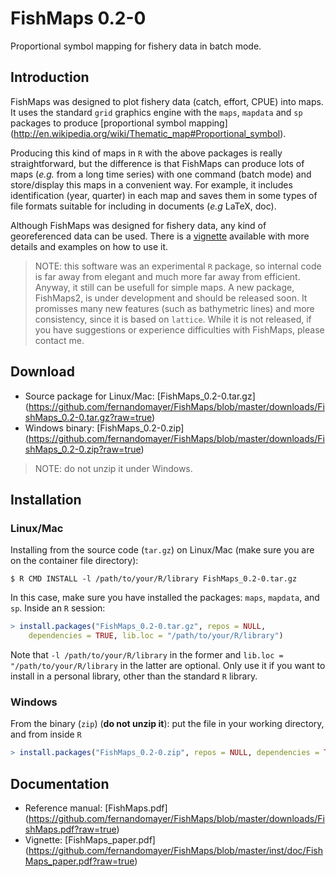 # FishMaps 0.2-0

Proportional symbol mapping for fishery data in batch mode.

## Introduction

FishMaps was designed to plot fishery data (catch, effort, CPUE) into
maps. It uses the standard `grid` graphics engine with the `maps`, `mapdata` and `sp` packages to produce [proportional symbol mapping] (http://en.wikipedia.org/wiki/Thematic_map#Proportional_symbol).

Producing this kind of maps in `R` with the above packages is really straightforward, but the difference is that FishMaps can produce lots of maps (*e.g.* from a long time series) with one command (batch mode) and store/display this maps in a convenient way. For example, it includes identification (year, quarter) in each map and saves them in some types of file formats suitable for including in documents (*e.g* LaTeX, doc).

Although FishMaps was designed for fishery data, any kind of georeferenced data can be used. There is a [vignette](https://github.com/fernandomayer/FishMaps/blob/master/inst/doc/FishMaps_paper.pdf?raw=true) available with more details and examples on how to use it.

> NOTE: this software was an experimental `R` package, so internal code is far away from elegant and much more far away from efficient. Anyway, it still can be usefull for simple maps. A new package, FishMaps2, is under development and should be released soon. It promisses many new features (such as bathymetric lines) and more consistency, since it is based on `lattice`. While it is not released, if you have suggestions or experience difficulties with FishMaps, please contact me.

## Download

* Source package for Linux/Mac: [FishMaps_0.2-0.tar.gz] (https://github.com/fernandomayer/FishMaps/blob/master/downloads/FishMaps_0.2-0.tar.gz?raw=true)
* Windows binary: [FishMaps_0.2-0.zip] (https://github.com/fernandomayer/FishMaps/blob/master/downloads/FishMaps_0.2-0.zip?raw=true)

> NOTE: do not unzip it under Windows.

## Installation

### Linux/Mac

Installing from the source code (`tar.gz`) on Linux/Mac (make sure you are on the container file directory):

```
$ R CMD INSTALL -l /path/to/your/R/library FishMaps_0.2-0.tar.gz
```

In this case, make sure you have installed the packages: `maps`, `mapdata`, and `sp`. Inside an `R` session:

```R
> install.packages("FishMaps_0.2-0.tar.gz", repos = NULL,
	dependencies = TRUE, lib.loc = "/path/to/your/R/library")
```

Note that `-l /path/to/your/R/library` in the former and `lib.loc = "/path/to/your/R/library` in the latter are optional. Only use it if you want to install in a personal library, other than the standard `R` library.

### Windows

From the binary (`zip`) (**do not unzip it**): put the file in your working directory, and from inside `R`

```R
> install.packages("FishMaps_0.2-0.zip", repos = NULL, dependencies = TRUE)
```

## Documentation

* Reference manual: [FishMaps.pdf] (https://github.com/fernandomayer/FishMaps/blob/master/downloads/FishMaps.pdf?raw=true)
* Vignette: [FishMaps_paper.pdf] (https://github.com/fernandomayer/FishMaps/blob/master/inst/doc/FishMaps_paper.pdf?raw=true)